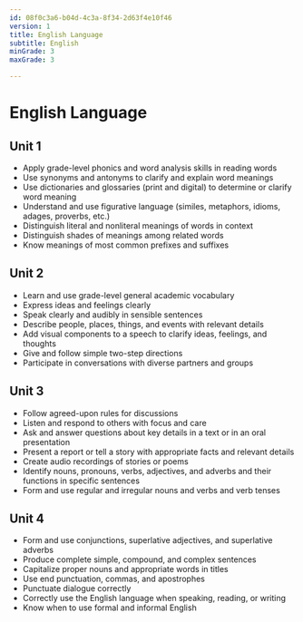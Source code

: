 ```yaml
---
id: 08f0c3a6-b04d-4c3a-8f34-2d63f4e10f46
version: 1
title: English Language
subtitle: English
minGrade: 3
maxGrade: 3

---
```

# English Language


## Unit 1
* Apply grade-level phonics and word analysis skills in reading words
* Use synonyms and antonyms to clarify and explain word meanings
* Use dictionaries and glossaries (print and digital) to determine or clarify word meaning
* Understand and use figurative language (similes, metaphors, idioms, adages, proverbs, etc.)
* Distinguish literal and nonliteral meanings of words in context
* Distinguish shades of meanings among related words
* Know meanings of most common prefixes and suffixes

## Unit 2
* Learn and use grade-level general academic vocabulary
* Express ideas and feelings clearly
* Speak clearly and audibly in sensible sentences
* Describe people, places, things, and events with relevant details
* Add visual components to a speech to clarify ideas, feelings, and thoughts
* Give and follow simple two-step directions
* Participate in conversations with diverse partners and groups

## Unit 3
* Follow agreed-upon rules for discussions
* Listen and respond to others with focus and care
* Ask and answer questions about key details in a text or in an oral presentation
* Present a report or tell a story with appropriate facts and relevant details
* Create audio recordings of stories or poems
* Identify nouns, pronouns, verbs, adjectives, and adverbs and their functions in specific sentences
* Form and use regular and irregular nouns and verbs and verb tenses

## Unit 4
* Form and use conjunctions, superlative adjectives, and superlative adverbs
* Produce complete simple, compound, and complex sentences
* Capitalize proper nouns and appropriate words in titles
* Use end punctuation, commas, and apostrophes
* Punctuate dialogue correctly
* Correctly use the English language when speaking, reading, or writing
* Know when to use formal and informal English